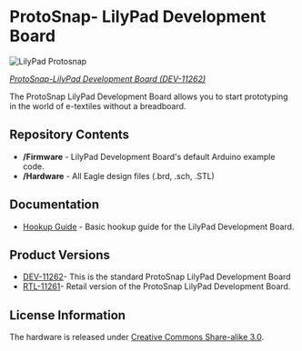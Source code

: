 ProtoSnap- LilyPad Development Board
====================================

![LilyPad Protosnap](https://dlnmh9ip6v2uc.cloudfront.net/images/products/1/1/2/6/2/11262-01_i_ma.jpg)

[*ProtoSnap-LilyPad Development Board (DEV-11262)*](https://www.sparkfun.com/products/11262)

The ProtoSnap LilyPad Development Board allows you to start prototyping in the world of e-textiles without a breadboard.

Repository Contents
-------------------
* **/Firmware** - LilyPad Development Board's default Arduino example code.
* **/Hardware** - All Eagle design files (.brd, .sch, .STL)

Documentation
-------------------
* [Hookup Guide](https://www.sparkfun.com/tutorials/308) - Basic hookup guide for the LilyPad Development Board.

Product Versions
----------------
* [DEV-11262](https://www.sparkfun.com/products/11262)- This is the standard ProtoSnap LilyPad Development Board
* [RTL-11261](https://www.sparkfun.com/products/11261)- Retail version of the ProtoSnap LilyPad Development Board. 

License Information
-------------------
The hardware is released under [Creative Commons Share-alike 3.0](http://creativecommons.org/licenses/by-sa/3.0/).  

